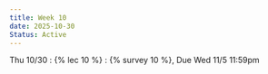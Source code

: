 ```yaml
---
title: Week 10
date: 2025-10-30
Status: Active
---
```


Thu 10/30
: {% lec 10 %}
    : {% survey 10 %}, Due Wed 11/5 11:59pm
